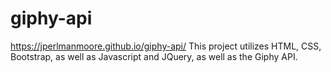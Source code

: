 # giphy-api
https://jperlmanmoore.github.io/giphy-api/
This project utilizes HTML, CSS, Bootstrap, as well as Javascript and JQuery, as well as the Giphy API.
